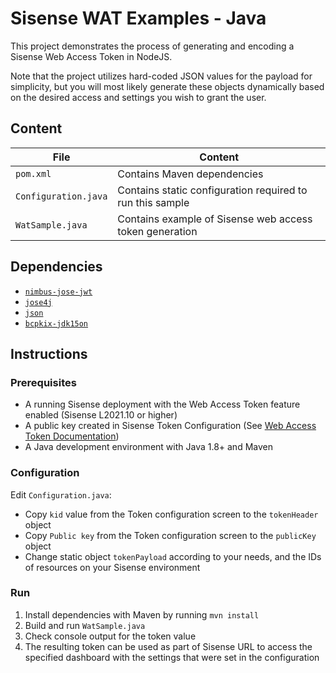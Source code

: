 # Sisense WAT Examples - Java

This project demonstrates the process of generating and encoding a Sisense Web Access Token in NodeJS.

Note that the project utilizes hard-coded JSON values for the payload for simplicity, but you will most likely generate these objects dynamically based on the desired access and settings you wish to grant the user.

## Content

| File                 | Content                                                   |
|----------------------|-----------------------------------------------------------|
| `pom.xml`            | Contains Maven dependencies                               |
| `Configuration.java` | Contains static configuration required to run this sample |
| `WatSample.java`     | Contains example of Sisense web access token generation   |
 
## Dependencies

- [`nimbus-jose-jwt`](https://mvnrepository.com/artifact/com.nimbusds/nimbus-jose-jwt)
- [`jose4j`](https://mvnrepository.com/artifact/org.bitbucket.b_c/jose4j)
- [`json`](https://mvnrepository.com/artifact/org.json/json)
- [`bcpkix-jdk15on`](https://mvnrepository.com/artifact/org.bouncycastle/bcpkix-jdk15on)

## Instructions

### Prerequisites

 - A running Sisense deployment with the Web Access Token feature enabled (Sisense L2021.10 or higher)
 - A public key created in Sisense Token Configuration (See [Web Access Token Documentation](https://documentation.sisense.com/latest/administration/sisense-security/securing-users/web-access-token.htm))
 - A Java development environment with Java 1.8+ and Maven 

### Configuration

Edit `Configuration.java`:

- Copy `kid` value from the Token configuration screen to the `tokenHeader` object
- Copy `Public key` from the Token configuration screen to the `publicKey` object
- Change static object `tokenPayload` according to your needs, and the IDs of resources on your Sisense environment

### Run

1. Install dependencies with Maven by running `mvn install`
1. Build and run `WatSample.java`
1. Check console output for the token value
1. The resulting token can be used as part of Sisense URL to access the specified dashboard with the settings that were set in the configuration
